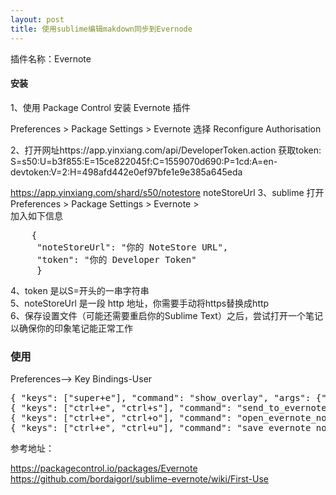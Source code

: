 ```yaml
---
layout: post
title: 使用sublime编辑makdown同步到Evernode
---
```



插件名称：Evernote

####  安装

1、使用 Package Control   安装 Evernote 插件

Preferences > Package Settings > Evernote  选择 Reconfigure Authorisation

2、打开网址https://app.yinxiang.com/api/DeveloperToken.action
获取token:
S=s50:U=b3f855:E=15ce822045f:C=1559070d690:P=1cd:A=en-devtoken:V=2:H=498afd442e0ef97bfe1e9e385a645eda

<https://app.yinxiang.com/shard/s50/notestore>
noteStoreUrl
3、sublime 打开
 Preferences > Package Settings > Evernote > <br>
 加入如下信息<br>
<pre>
	{
	 "noteStoreUrl": "你的 NoteStore URL",
	 "token": "你的 Developer Token"
	 }
</pre>

4、token 是以S=开头的一串字符串<br>
5、noteStoreUrl 是一段 http 地址，你需要手动将https替换成http<br>
6、保存设置文件（可能还需要重启你的Sublime Text）之后，尝试打开一个笔记以确保你的印象笔记能正常工作<br>

### 使用
Preferences--> Key Bindings-User <br>
<pre>
{ "keys": ["super+e"], "command": "show_overlay", "args": {"overlay": "command_palette", "text": "Evernote: "} },
{ "keys": ["ctrl+e", "ctrl+s"], "command": "send_to_evernote" },
{ "keys": ["ctrl+e", "ctrl+o"], "command": "open_evernote_note" },
{ "keys": ["ctrl+e", "ctrl+u"], "command": "save_evernote_note" },
</pre>
参考地址：

<https://packagecontrol.io/packages/Evernote>
<https://github.com/bordaigorl/sublime-evernote/wiki/First-Use>